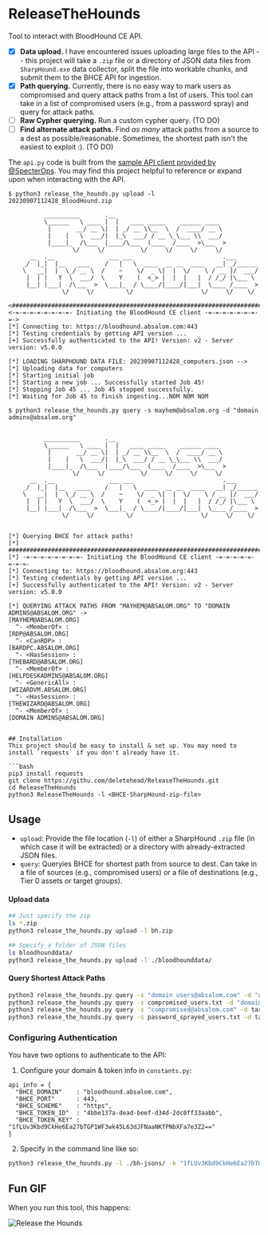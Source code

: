 # ReleaseTheHounds
Tool to interact with BloodHound CE API. 

- [x] **Data upload.** I have encountered issues uploading large files to the API -- this project will take a `.zip` file or a directory of JSON data files from `SharpHound.exe` data collector, split the file into workable chunks, and submit them to the BHCE API for ingestion.
- [x] **Path querying.** Currently, there is no easy way to mark users as compromised and query attack paths from a list of users. This tool can take in a list of compromised users (e.g., from a password spray) and query for attack paths.
- [ ] **Raw Cypher querying.** Run a custom cypher query. (TO DO)
- [ ] **Find alternate attack paths.** Find _as many_ attack paths from a source to a dest as possible/reasonable. Sometimes, the shortest path isn't the easiest to exploit :). (TO DO)

The `api.py` code is built from the [sample API client provided by @SpecterOps](https://support.bloodhoundenterprise.io/hc/en-us/articles/11311053342619-Working-with-the-BloodHound-API). You may find this project helpful to reference or expand upon when interacting with the API.

```
$ python3 release_the_hounds.py upload -l 20230907112428_BloodHound.zip

          __________       .__                                  
          \______   \ ____ |  |   ____ _____    ______ ____   
           |       __/ __ \|  | _/ __ \\__  \  /  ____/ __ \  
           |    |   \  ___/|  |_\  ___/ / __ \_\___ \\  ___/  
           |____|_  /\___  |____/\___  (____  /____  >\___  > 
                  \/     \/          \/     \/     \/     \/  
      __  .__               ___ ___                         .___      
    _/  |_|  |__   ____    /   |   \  ____  __ __  ____   __| _/______
    \   __|  |  \_/ __ \  /    ~    \/  _ \|  |  \/    \ / __ |/  ___/
     |  | |   Y  \  ___/  \    Y    (  <_> |  |  |   |  / /_/ |\___ \ 
     |__| |___|  /\___  >  \___|_  / \____/|____/|___|  \____ /____  >
               \/     \/         \/                   \/     \/    \/

<#######################################################################>
<-=-=-=-=-=-=-=-=- Initiating the BloodHound CE client -=-=-=-=-=-=-=-=->
[*] Connecting to: https://bloodhound.absalom.com:443
[*] Testing credentials by getting API version ...
[+] Successfully authenticated to the API! Version: v2 - Server version: v5.0.0

[*] LOADING SHARPHOUND DATA FILE: 20230907112428_computers.json -->
[*] Uploading data for computers
[*] Starting initial job
[*] Starting a new job ... Successfully started Job 45!
[*] Stopping Job 45 ... Job 45 stopped successfully.
[*] Waiting for Job 45 to finish ingesting...NOM NOM NOM
```

```
$ python3 release_the_hounds.py query -s mayhem@absalom.org -d "domain admins@absalom.org"


          __________       .__                                  
          \______   \ ____ |  |   ____ _____    ______ ____   
           |       __/ __ \|  | _/ __ \\__  \  /  ____/ __ \  
           |    |   \  ___/|  |_\  ___/ / __ \_\___ \\  ___/  
           |____|_  /\___  |____/\___  (____  /____  >\___  > 
                  \/     \/          \/     \/     \/     \/  
      __  .__               ___ ___                         .___      
    _/  |_|  |__   ____    /   |   \  ____  __ __  ____   __| _/______
    \   __|  |  \_/ __ \  /    ~    \/  _ \|  |  \/    \ / __ |/  ___/
     |  | |   Y  \  ___/  \    Y    (  <_> |  |  |   |  / /_/ |\___ \ 
     |__| |___|  /\___  >  \___|_  / \____/|____/|___|  \____ /____  >
               \/     \/         \/                   \/     \/    \/ 

    
[*] Querying BHCE for attack paths!
[*] #######################################################################
[*] -=-=-=-=-=-=-=-=- Initiating the BloodHound CE client -=-=-=-=-=-=-=-=-
[*] Connecting to: https://bloodhound.absalom.org:443
[*] Testing credentials by getting API version ...
[+] Successfully authenticated to the API! Version: v2 - Server version: v5.0.0

[*] QUERYING ATTACK PATHS FROM "MAYHEM@ABSALOM.ORG" TO "DOMAIN ADMINS@ABSALOM.ORG" ->
[MAYHEM@ABSALOM.ORG] 
  ^- <MemberOf> : 
[RDP@ABSALOM.ORG] 
  ^- <CanRDP> : 
[BARDPC.ABSALOM.ORG] 
  ^- <HasSession> : 
[THEBARD@ABSALOM.ORG] 
  ^- <MemberOf> : 
[HELPDESKADMINS@ABSALOM.ORG] 
  ^- <GenericAll> : 
[WIZARDVM.ABSALOM.ORG] 
  ^- <HasSession> : 
[THEWIZARD@ABSALOM.ORG] 
  ^- <MemberOf> : 
[DOMAIN ADMINS@ABSALOM.ORG] 
```
```

## Installation
This project should be easy to install & set up. You may need to install `requests` if you don't already have it. 

```bash
pip3 install requests
git clone https://githu.com/deletehead/ReleaseTheHounds.git
cd ReleaseTheHounds
python3 ReleaseTheHounds -l <BHCE-SharpHound-zip-file>
```

## Usage
- `upload`: Provide the file location (`-l`) of either a SharpHound `.zip` file (in which case it will be extracted) or a directory with already-extracted JSON files.
- `query`: Queryies BHCE for shortest path from source to dest. Can take in a file of sources (e.g., compromised users) or a file of destinations (e.g., Tier 0 assets or target groups).

#### Upload data
```bash
## Just specify the zip
ls *.zip
python3 release_the_hounds.py upload -l bh.zip

## Specify a folder of JSON files
ls bloodhounddata/
python3 release_the_hounds.py upload -l ./bloodhounddata/
```

#### Query Shortest Attack Paths
```bash
python3 release_the_hounds.py query -s "domain users@absalom.com" -d "domain admins@absalom.com"  # single objects
python3 release_the_hounds.py query -s compromised_users.txt -d "domain admins@absalom.com"  # multiple source
python3 release_the_hounds.py query -s "compromised@absalom.com" -d target_objects.txt    # multiple dest
python3 release_the_hounds.py query -s password_sprayed_users.txt -d target_objects.txt   # multiple both
```

### Configuring Authentication
You have two options to authenticate to the API:
  1. Configure your domain & token info in `constants.py`:
  ```
  api_info = {
    "BHCE_DOMAIN"    : "bloodhound.absalom.com",
    "BHCE_PORT"      : 443,
    "BHCE_SCHEME"    : "https",
    "BHCE_TOKEN_ID"  : "4bbe137a-dead-beef-d34d-2dc0ff33aabb",
    "BHCE_TOKEN_KEY" : "1fLUv3Kbd9CkHe6Ea27bTGP1WF3wk45L63dJFNaaNKfPNbXFa7e3Z2=="
  }
  ```
  2. Specify in the command line like so:
  ```bash
  python3 release_the_hounds.py -l ./bh-jsons/ -k "1fLUv3Kbd9CkHe6Ea27bTGP1WF3wk45L63dJFNaaNKfPNbXFa7e3Z2==" -i "4bbe137a-dead-beef-d34d-2dc0ff33aabb" -u https://bloodhound.absalom.com:443
  ```

## Fun GIF
When you run this tool, this happens:

![Release the Hounds](https://media.giphy.com/media/fveEm9uqUas7igLGTU/giphy.gif)
